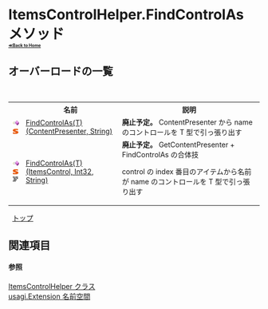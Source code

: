 # ItemsControlHelper.FindControlAs メソッド <div style="font-size:30%"><a href="https://github.com/usagi/usagi.cs/blob/master/docs/Home.md">≪Back to Home</a></div> 


## オーバーロードの一覧
&nbsp;<table><tr><th></th><th>名前</th><th>説明</th></tr><tr><td>![Public メソッド](media/pubmethod.gif "Public メソッド")![静的メンバー](media/static.gif "静的メンバー")</td><td><a href="M_usagi_Extension_ItemsControlHelper_FindControlAs__1.md">FindControlAs(T)(ContentPresenter, String)</a></td><td><strong>廃止予定。</strong>
ContentPresenter から name のコントロールを T 型で引っ張り出す</td></tr><tr><td>![Public メソッド](media/pubmethod.gif "Public メソッド")![静的メンバー](media/static.gif "静的メンバー")![Code example](media/CodeExample.png "Code example")</td><td><a href="M_usagi_Extension_ItemsControlHelper_FindControlAs__1_1.md">FindControlAs(T)(ItemsControl, Int32, String)</a></td><td><strong>廃止予定。</strong>
GetContentPresenter + FindControlAs の合体技 

control の index 番目のアイテムから名前が name のコントロールを T 型で引っ張り出す</td></tr></table>&nbsp;
<a href="#itemscontrolhelper.findcontrolas-メソッド">トップ</a>

## 関連項目


#### 参照
<a href="T_usagi_Extension_ItemsControlHelper.md">ItemsControlHelper クラス</a><br /><a href="N_usagi_Extension.md">usagi.Extension 名前空間</a><br />